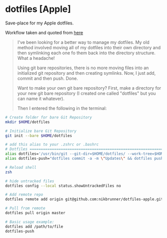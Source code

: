# dotfiles [Apple]

Save-place for my Apple dotfiles.

Workflow taken and quoted from [here](https://www.youtube.com/watch?v=tBoLDpTWVOM)

> I've been looking for a better way to manage my dotfiles. My old method involved moving all of my dotfiles into their own directory and then symlinking each one fo them back into the directory structure. What a headache!
>
> Using git bare repositories, there is no more moving files into an initialized git repository and then creating symlinks. Now, I just add, commit and then push. Done.
>
> Want to make your own git bare repository? First, make a directory for your new git bare repository (I created one called "dotfiles" but you can name it whatever).
>
> Then I entered the following in the terminal:

```bash
# Create folder for bare Git Repository
mkdir $HOME/dotfiles

# Initialize bare Git Repository
git init --bare $HOME/dotfiles

# add this alias to your .zshrc or .bashrc
# Dotfiles ===============================================================
alias dotfiles='/usr/bin/git --git-dir=$HOME/dotfiles/ --work-tree=$HOME'
alias dotfiles-push="dotfiles commit -a -m \"Updates\" && dotfiles push"

# Reload shell
zsh

# hide untracked files
dotfiles config --local status.showUntrackedFiles no

# Add remote repo
dotfiles remote add origin git@github.com:nikbrunner/dotfiles-apple.git

# Pull from remote
dotfiles pull origin master

# Basic usage example:
dotfiles add /path/to/file
dotfiles-push
```
